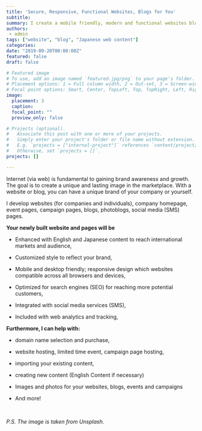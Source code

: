 ```yaml
---
title: 'Secure, Responsive, Functional Websites, Blogs for You'
subtitle: 
summary: I create a mobile friendly, modern and functional websites blogs for businesses and inviduals.
authors: 
 - admin
tags: ["website", "blog", "Japanese web content"]
categories:
date: "2019-09-20T00:00:00Z"
featured: false
draft: false

# Featured image
# To use, add an image named `featured.jpg/png` to your page's folder.
# Placement options: 1 = Full column width, 2 = Out-set, 3 = Screen-width
# Focal point options: Smart, Center, TopLeft, Top, TopRight, Left, Right, BottomLeft, Bottom, BottomRight
image:
  placement: 3
  caption: 
  focal_point: ""
  preview_only: false

# Projects (optional).
#   Associate this post with one or more of your projects.
#   Simply enter your project's folder or file name without extension.
#   E.g. `projects = ["internal-project"]` references `content/project/deep-learning/index.md`.
#   Otherwise, set `projects = []`.
projects: []

---
```


Internet (via web) is fundamental to gaining brand awareness and growth. The goal is to create a unique and lasting image in the marketplace. With a website or blog, you can have a unique brand of your company or yourself.

I develop websites (for companies and individuals), company homepage, event pages, campaign pages, blogs, photoblogs, social media (SMS) pages.

**Your newly built website and pages will be** 

-	Enhanced with English and Japanese content to reach international markets and audience,

-	Customized style to reflect your brand,

-	Mobile and desktop friendly; responsive design which websites compatible across all browsers and devices,

-	Optimized for search engines (SEO) for reaching more potential customers,

-	Integrated with social media services (SMS),

-	Included with web analytics and tracking,

**Furthermore, I can help with:**

-	domain name selection and purchase,

-	website hosting, limited time event, campaign page hosting,

-	importing your existing content,

-	creating new content (English Content if necessary)

-	Images and photos for your websites, blogs, events and campaigns

-	And more!

</br>

*P.S. The image is taken from Unsplash.*



